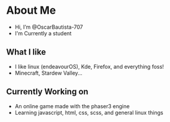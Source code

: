 # About Me
- Hi, I’m @OscarBautista-707
- I'm Currently a student

## What I like
- I like linux (endeavourOS), Kde, Firefox, and everything foss!
- Minecraft, Stardew Valley...

## Currently Working on
- An online game made with the phaser3 engine
- Learning javascript, html, css, scss, and general linux things

<!---
OscarBautista-707/OscarBautista-707 is a ✨ special ✨ repository because its `README.md` (this file) appears on your GitHub profile.
You can click the Preview link to take a look at your changes.
--->
